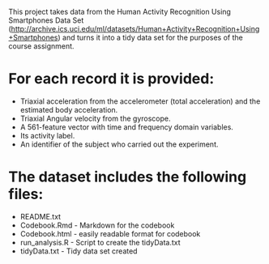 This project takes data from the Human Activity Recognition Using Smartphones Data Set (<http://archive.ics.uci.edu/ml/datasets/Human+Activity+Recognition+Using+Smartphones>) and turns it into a tidy data set for the purposes of the course assignment.

For each record it is provided:
======================================

- Triaxial acceleration from the accelerometer (total acceleration) and the estimated body acceleration.
- Triaxial Angular velocity from the gyroscope. 
- A 561-feature vector with time and frequency domain variables. 
- Its activity label. 
- An identifier of the subject who carried out the experiment.

The dataset includes the following files:
=========================================

- README.txt
- Codebook.Rmd - Markdown for the codebook
- Codebook.html - easily readable format for codebook
- run_analysis.R - Script to create the tidyData.txt
- tidyData.txt - Tidy data set created
